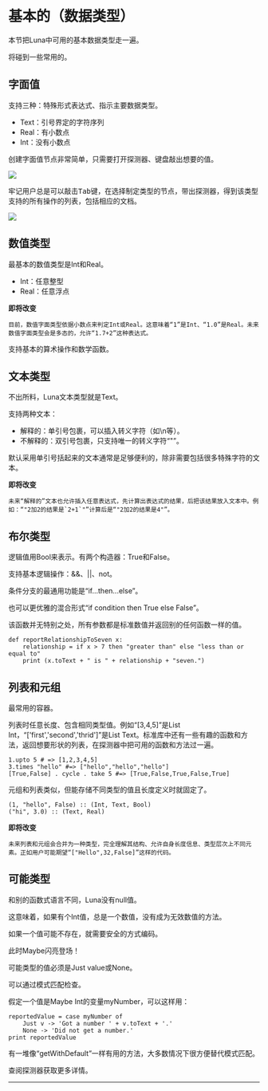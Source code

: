 # 基本的（数据类型）
本节把Luna中可用的基本数据类型走一遍。

将碰到一些常用的。

## 字面值
支持三种：特殊形式表达式、指示主要数据类型。

- Text：引号界定的字符序列
- Real：有小数点
- Int：没有小数点

创建字面值节点非常简单，只需要打开探测器、键盘敲出想要的值。

![][0]

牢记用户总是可以敲击<kbd>Tab</kbd>键，在选择制定类型的节点，带出探测器，得到该类型支持的所有操作的列表，包括相应的文档。

![][1]

## 数值类型
最基本的数值类型是Int和Real。

- Int：任意整型
- Real：任意浮点

**即将改变**

	目前，数值字面类型依据小数点来判定Int或Real。这意味着“1”是Int、“1.0”是Real。未来数值字面类型会是多态的，允许“1.7+2”这种表达式。

支持基本的算术操作和数学函数。

## 文本类型
不出所料，Luna文本类型就是Text。

支持两种文本：

- 解释的：单引号包裹，可以插入转义字符（如\n等）。
- 不解释的：双引号包裹，只支持唯一的转义字符“\"”。

默认采用单引号括起来的文本通常是足够便利的，除非需要包括很多特殊字符的文本。

**即将改变**

	未来“解释的”文本也允许插入任意表达式，先计算出表达式的结果，后把该结果放入文本中。例如：“"2加2的结果是`2+1`"”计算后是“"2加2的结果是4"”。

## 布尔类型
逻辑值用Bool来表示。有两个构造器：True和False。

支持基本逻辑操作：&&、||、not。

条件分支的最通用功能是“if...then...else”。

也可以更优雅的混合形式“if condition then True else False”。

该函数并无特别之处，所有参数都是标准数值并返回别的任何函数一样的值。

	def reportRelationshipToSeven x:
		relationship = if x > 7 then "greater than" else "less than or equal to"
		print (x.toText + " is " + relationship + "seven.")

## 列表和元组
最常用的容器。

列表时任意长度、包含相同类型值。例如“[3,4,5]”是List Int，“['first','second','thrid']”是List Text。标准库中还有一些有趣的函数和方法，返回想要形状的列表，在探测器中把可用的函数和方法过一遍。

	1.upto 5 # => [1,2,3,4,5]
	3.times "hello" #=> ["hello","hello","hello"]
	[True,False] . cycle . take 5 #=> [True,False,True,False,True]

元组和列表类似，但能存储不同类型的值且长度定义时就固定了。

	(1, "hello", False) :: (Int, Text, Bool)
	("hi", 3.0) :: (Text, Real)

**即将改变**

	未来列表和元组会合并为一种类型，完全理解其结构、允许自身长度信息、类型层次上不同元素。正如用户可能期望“["Hello",32,False]”这样的代码。

## 可能类型
和别的函数式语言不同，Luna没有null值。

这意味着，如果有个Int值，总是一个数值，没有成为无效数值的方法。

如果一个值可能不存在，就需要安全的方式编码。

此时Maybe闪亮登场！

可能类型的值必须是Just value或None。

可以通过模式匹配检查。

假定一个值是Maybe Int的变量myNumber，可以这样用：

	reportedValue = case myNumber of
		Just v -> 'Got a number ' + v.toText + '.'
		None -> 'Did not get a number.'
	print reportedValue

有一堆像“getWithDefault”一样有用的方法，大多数情况下很方便替代模式匹配。

查阅探测器获取更多详情。

---
[0]:./images/literals.png
[1]:./images/explorer-with-documents.png